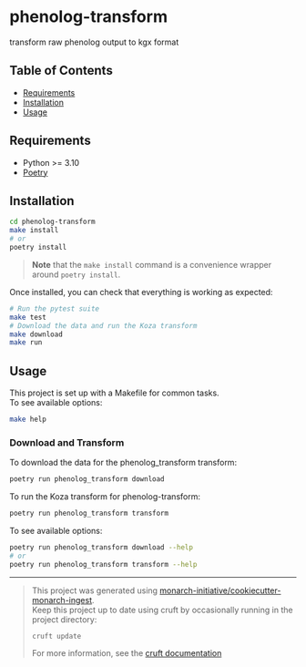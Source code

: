 # phenolog-transform

transform raw phenolog output to kgx format

## Table of Contents

- [Requirements](#requirements)
- [Installation](#installation)
- [Usage](#usage)

## Requirements

- Python >= 3.10
- [Poetry](https://python-poetry.org/docs/#installation)

## Installation

```bash
cd phenolog-transform
make install
# or
poetry install
```

> **Note** that the `make install` command is a convenience wrapper around `poetry install`.

Once installed, you can check that everything is working as expected:

```bash
# Run the pytest suite
make test
# Download the data and run the Koza transform
make download
make run
```

## Usage

This project is set up with a Makefile for common tasks.  
To see available options:

```bash
make help
```

### Download and Transform

To download the data for the phenolog_transform transform:

```bash
poetry run phenolog_transform download
```

To run the Koza transform for phenolog-transform:

```bash
poetry run phenolog_transform transform
```

To see available options:

```bash
poetry run phenolog_transform download --help
# or
poetry run phenolog_transform transform --help
```

---

> This project was generated using [monarch-initiative/cookiecutter-monarch-ingest](https://github.com/monarch-initiative/cookiecutter-monarch-ingest).  
> Keep this project up to date using cruft by occasionally running in the project directory:
>
> ```bash
> cruft update
> ```
>
> For more information, see the [cruft documentation](https://cruft.github.io/cruft/#updating-a-project)
